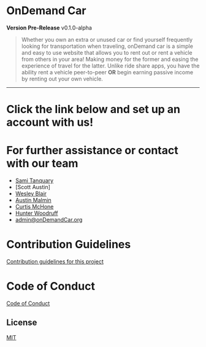 # OnDemand Car
**Version Pre-Release** v0.1.0-alpha
> Whether you own an extra or unused car or find yourself frequently looking for transportation when traveling, onDemand car is a simple and easy to use website that allows you to rent out or rent a vehicle from others in your area! Making money for the former and easing the experience of travel for the latter. Unlike ride share apps, you have the ability rent a vehicle peer-to-peer **OR** begin earning passive income by renting out your own vehicle.
<hr>

# Click the link below and set up an account with us!

# For further assistance or contact with our team
* [Sami Tanquary](@Sami-Tanquary)
* [Scott Austin]  
* [Wesley Blair](@wvblair5)
* [Austin Malmin](@whatup9911)
* [Curtis McHone](@cmchone5155)
* [Hunter Woodruff](@hcw52)
* <admin@onDemandCar.org>


# Contribution Guidelines
[Contribution guidelines for this project](docs/CONTRIBUTING.md)

# Code of Conduct
[Code of Conduct](docs/CODE_OF_CONDUCT.md)

## License
[MIT](https://choosealicense.com/licenses/mit/)
